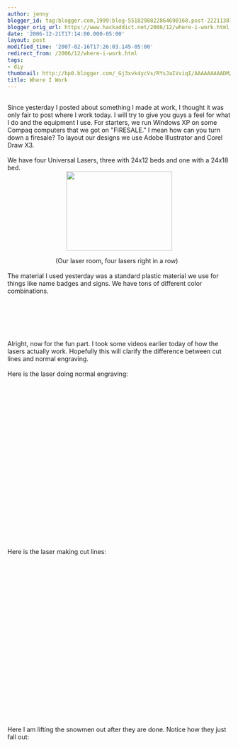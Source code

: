 ```yaml
---
author: jenny
blogger_id: tag:blogger.com,1999:blog-5518298822864690168.post-2221138732193941500
blogger_orig_url: https://www.hackaddict.net/2006/12/where-i-work.html
date: '2006-12-21T17:14:00.000-05:00'
layout: post
modified_time: '2007-02-16T17:26:03.145-05:00'
redirect_from: /2006/12/where-i-work.html
tags:
- diy
thumbnail: http://bp0.blogger.com/_Gj3xvk4ycVs/RYsJaIVviqI/AAAAAAAAADM/ZDdlu3UZyxY/s72-c/laser+1.JPG
title: Where I Work
---
```


<img alt="" border="0" id="BLOGGER_PHOTO_ID_5011109354899737250" src="{{ site.url }}/assets/images/2006-12-21-image-0000.JPG" style="margin: 0pt 10px 10px 0pt; float: left; "/><br/>Since yesterday I posted about something I made at work, I thought it was only fair to post where I work today.   I will try to give you guys a feel for what I do and the equipment I use.  For starters, we run Windows XP on some Compaq computers that we got on "FIRESALE."  I mean how can you turn down a firesale?  To layout our designs we use Adobe Illustrator and Corel Draw X3.<br/><br/>We have four Universal Lasers, three with 24x12 beds and one with a 24x18 bed.<br/><img alt="" border="0" id="BLOGGER_PHOTO_ID_5011108152308894322" src="{{ site.url }}/assets/images/2006-12-21-image-0001.JPG" style="margin: 0px auto 10px; display: block; text-align: center;  width: 239px; height: 179px;"/><img alt="" border="0" id="BLOGGER_PHOTO_ID_5011109058546993810" src="{{ site.url }}/assets/images/2006-12-21-image-0002.JPG" style="margin: 0pt 0pt 10px 10px; float: right; "/><div style="text-align: center;">(Our laser room, four lasers right in a row)<br/><div style="text-align: left;"><br/>The material I used yesterday was a standard plastic material we use for things like name badges and signs.  We have tons of different color combinations.<br/><br/><br/><br/><br/><br/><br/>Alright, now for the fun part.  I took some videos earlier today of how the lasers actually work.  Hopefully this will clarify the difference between cut lines and normal engraving.<br/><br/>Here is the laser doing normal engraving:<br/><br/><object height="350" width="425"><param name="movie" value="http://www.youtube.com/v/ZsNc-6iwa2M"/><param name="wmode" value="transparent"/><embed height="350" src="http://www.youtube.com/v/ZsNc-6iwa2M" type="application/x-shockwave-flash" width="425" wmode="transparent"/></object><br/><br/>Here is the laser making cut lines:<br/><br/><object height="350" width="425"><param name="movie" value="http://www.youtube.com/v/MIaLAiNZp2Y"/><param name="wmode" value="transparent"/><embed height="350" src="http://www.youtube.com/v/MIaLAiNZp2Y" type="application/x-shockwave-flash" width="425" wmode="transparent"/></object><br/><br/>Here I am lifting the snowmen out after they are done.  Notice how they just fall out:<br/><object height="350" width="425"><param name="movie" value="http://www.youtube.com/v/9zUeiIuvF6E"/><param name="wmode" value="transparent"/><embed height="350" src="http://www.youtube.com/v/9zUeiIuvF6E" type="application/x-shockwave-flash" width="425" wmode="transparent"/></object><br/><br/></div></div>
